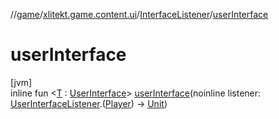 //[game](../../../index.md)/[xlitekt.game.content.ui](../index.md)/[InterfaceListener](index.md)/[userInterface](user-interface.md)

# userInterface

[jvm]\
inline fun &lt;[T](user-interface.md) : [UserInterface](../-user-interface/index.md)&gt; [userInterface](user-interface.md)(noinline listener: [UserInterfaceListener](../-user-interface-listener/index.md).([Player](../../xlitekt.game.actor.player/-player/index.md)) -&gt; [Unit](https://kotlinlang.org/api/latest/jvm/stdlib/kotlin/-unit/index.html))
